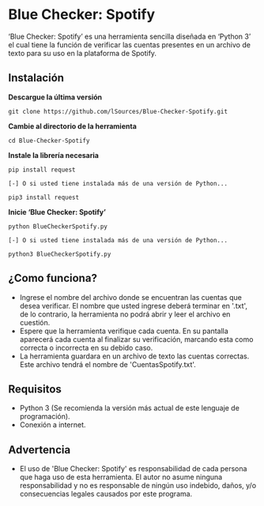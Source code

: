 # Blue Checker: Spotify
‘Blue Checker: Spotify’ es una herramienta sencilla diseñada en ‘Python 3’ el cual tiene la función de verificar las cuentas presentes en un archivo de texto para su uso en la plataforma de Spotify.

## Instalación
**Descargue la última versión**
```
git clone https://github.com/lSources/Blue-Checker-Spotify.git
```
**Cambie al directorio de la herramienta**
```
cd Blue-Checker-Spotify 
```
**Instale la librería necesaria**
```
pip install request

[-] O si usted tiene instalada más de una versión de Python...

pip3 install request
```
**Inicie ‘Blue Checker: Spotify’**
```
python BlueCheckerSpotify.py

[-] O si usted tiene instalada más de una versión de Python...

python3 BlueCheckerSpotify.py
```

## ¿Como funciona?
* Ingrese el nombre del archivo donde se encuentran las cuentas que desea verificar. El nombre que usted ingrese deberá terminar en '.txt', de lo contrario, la herramienta no podrá abrir y leer el archivo en cuestión.
* Espere que la herramienta verifique cada cuenta. En su pantalla aparecerá cada cuenta al finalizar su verificación, marcando esta como correcta o incorrecta en su debido caso. 
* La herramienta guardara en un archivo de texto las cuentas correctas. Este archivo tendrá el nombre de 'CuentasSpotify.txt'.

## Requisitos
* Python 3 (Se recomienda la versión más actual de este lenguaje de programación).
* Conexión a internet.

## Advertencia
* El uso de 'Blue Checker: Spotify' es responsabilidad de cada persona que haga uso de esta herramienta. El autor no asume ninguna responsabilidad y no es responsable de ningún uso indebido, daños, y/o consecuencias legales causados por este programa.
